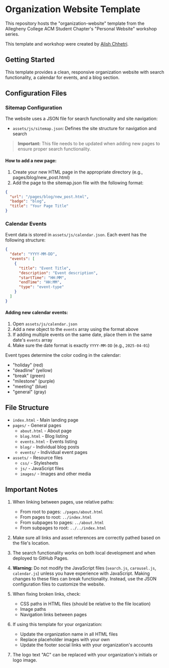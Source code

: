# Organization Website Template

This repository hosts the "organization-website" template from the Allegheny College ACM Student Chapter's "Personal Website" workshop series.

This template and workshop were created by [Alish Chhetri](https://github.com/AlishChhetri).

## Getting Started

This template provides a clean, responsive organization website with search functionality, a calendar for events, and a blog section.

## Configuration Files

### Sitemap Configuration

The website uses a JSON file for search functionality and site navigation:

- `assets/js/sitemap.json`: Defines the site structure for navigation and search

> **Important:** This file needs to be updated when adding new pages to ensure proper search functionality.

#### How to add a new page:

1. Create your new HTML page in the appropriate directory (e.g., pages/blog/new_post.html)
2. Add the page to the sitemap.json file with the following format:

```json
{
  "url": "/pages/blog/new_post.html",
  "badge": "blog", 
  "title": "Your Page Title"
}
```

### Calendar Events

Event data is stored in `assets/js/calendar.json`. Each event has the following structure:

```json
{
  "date": "YYYY-MM-DD",
  "events": [
    {
      "title": "Event Title",
      "description": "Event description",
      "startTime": "HH:MM",
      "endTime": "HH:MM",
      "type": "event-type"
    }
  ]
}
```

#### Adding new calendar events:

1. Open `assets/js/calendar.json`
2. Add a new object to the `events` array using the format above
3. If adding multiple events on the same date, place them in the same date's `events` array
4. Make sure the date format is exactly `YYYY-MM-DD` (e.g., `2025-04-01`)

Event types determine the color coding in the calendar:
- "holiday" (red)
- "deadline" (yellow)
- "break" (green)
- "milestone" (purple)
- "meeting" (blue)
- "general" (gray)

## File Structure

- `index.html` - Main landing page
- `pages/` - General pages
  - `about.html` - About page
  - `blog.html` - Blog listing
  - `events.html` - Events listing
  - `blog/` - Individual blog posts
  - `events/` - Individual event pages
- `assets/` - Resource files
  - `css/` - Stylesheets
  - `js/` - JavaScript files
  - `images/` - Images and other media

## Important Notes

1. When linking between pages, use relative paths:
   - From root to pages: `./pages/about.html`
   - From pages to root: `../index.html`
   - From subpages to pages: `../about.html`
   - From subpages to root: `../../index.html`

2. Make sure all links and asset references are correctly pathed based on the file's location.

3. The search functionality works on both local development and when deployed to GitHub Pages.

4. **Warning:** Do not modify the JavaScript files (`search.js`, `carousel.js`, `calendar.js`) unless you have experience with JavaScript. Making changes to these files can break functionality. Instead, use the JSON configuration files to customize the website.

5. When fixing broken links, check:
   - CSS paths in HTML files (should be relative to the file location)
   - Image paths 
   - Navigation links between pages

6. If using this template for your organization:
   - Update the organization name in all HTML files
   - Replace placeholder images with your own
   - Update the footer social links with your organization's accounts

7. The logo text "AC" can be replaced with your organization's initials or logo image.
